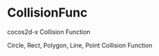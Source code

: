 CollisionFunc
=============

cocos2d-x Collision Function

Circle, Rect, Polygon, Line, Point Collision Function
